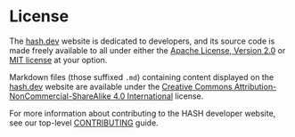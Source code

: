 # License

The [hash.dev](https://hash.dev) website is dedicated to developers, and its source code is made freely available to all under either the [Apache License, Version 2.0](LICENSE-APACHE.md) or [MIT license](LICENSE-MIT.md) at your option.

Markdown files (those suffixed `.md`) containing content displayed on the [hash.dev](https://hash.dev/) website are available under the [Creative Commons Attribution-NonCommercial-ShareAlike 4.0 International](https://github.com/hashintel/hash/blob/main/.github/licenses/LICENSE-CC.md) license.

For more information about contributing to the HASH developer website, see our top-level [CONTRIBUTING](https://github.com/hashintel/hash/blob/main/.github/CONTRIBUTING.md) guide.
